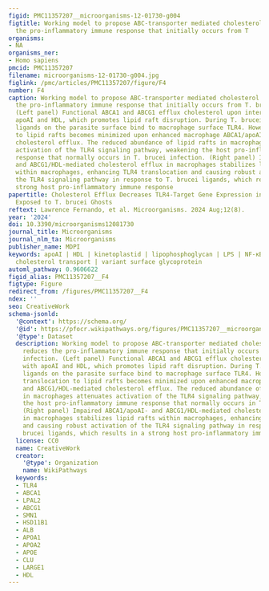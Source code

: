 ```yaml
---
figid: PMC11357207__microorganisms-12-01730-g004
figtitle: Working model to propose ABC-transporter mediated cholesterol efflux reduces
  the pro-inflammatory immune response that initially occurs from T
organisms:
- NA
organisms_ner:
- Homo sapiens
pmcid: PMC11357207
filename: microorganisms-12-01730-g004.jpg
figlink: /pmc/articles/PMC11357207/figure/F4
number: F4
caption: Working model to propose ABC-transporter mediated cholesterol efflux reduces
  the pro-inflammatory immune response that initially occurs from T. brucei infection.
  (Left panel) Functional ABCA1 and ABCG1 efflux cholesterol upon interaction with
  apoAI and HDL, which promotes lipid raft disruption. During T. brucei infection,
  ligands on the parasite surface bind to macrophage surface TLR4. However, TLR4 translocation
  to lipid rafts becomes minimized upon enhanced macrophage ABCA1/apoAI- and ABCG1/HDL-mediated
  cholesterol efflux. The reduced abundance of lipid rafts in macrophages attenuates
  activation of the TLR4 signaling pathway, weakening the host pro-inflammatory immune
  response that normally occurs in T. brucei infection. (Right panel) Impaired ABCA1/apoAI-
  and ABCG1/HDL-mediated cholesterol efflux in macrophages stabilizes lipid rafts
  within macrophages, enhancing TLR4 translocation and causing robust activation of
  the TLR4 signaling pathway in response to T. brucei ligands, which results in a
  strong host pro-inflammatory immune response
papertitle: Cholesterol Efflux Decreases TLR4-Target Gene Expression in Cultured Macrophages
  Exposed to T. brucei Ghosts
reftext: Lawrence Fernando, et al. Microorganisms. 2024 Aug;12(8).
year: '2024'
doi: 10.3390/microorganisms12081730
journal_title: Microorganisms
journal_nlm_ta: Microorganisms
publisher_name: MDPI
keywords: apoAI | HDL | kinetoplastid | lipophosphoglycan | LPS | NF-κB | reverse
  cholesterol transport | variant surface glycoprotein
automl_pathway: 0.9606622
figid_alias: PMC11357207__F4
figtype: Figure
redirect_from: /figures/PMC11357207__F4
ndex: ''
seo: CreativeWork
schema-jsonld:
  '@context': https://schema.org/
  '@id': https://pfocr.wikipathways.org/figures/PMC11357207__microorganisms-12-01730-g004.html
  '@type': Dataset
  description: Working model to propose ABC-transporter mediated cholesterol efflux
    reduces the pro-inflammatory immune response that initially occurs from T. brucei
    infection. (Left panel) Functional ABCA1 and ABCG1 efflux cholesterol upon interaction
    with apoAI and HDL, which promotes lipid raft disruption. During T. brucei infection,
    ligands on the parasite surface bind to macrophage surface TLR4. However, TLR4
    translocation to lipid rafts becomes minimized upon enhanced macrophage ABCA1/apoAI-
    and ABCG1/HDL-mediated cholesterol efflux. The reduced abundance of lipid rafts
    in macrophages attenuates activation of the TLR4 signaling pathway, weakening
    the host pro-inflammatory immune response that normally occurs in T. brucei infection.
    (Right panel) Impaired ABCA1/apoAI- and ABCG1/HDL-mediated cholesterol efflux
    in macrophages stabilizes lipid rafts within macrophages, enhancing TLR4 translocation
    and causing robust activation of the TLR4 signaling pathway in response to T.
    brucei ligands, which results in a strong host pro-inflammatory immune response
  license: CC0
  name: CreativeWork
  creator:
    '@type': Organization
    name: WikiPathways
  keywords:
  - TLR4
  - ABCA1
  - LPAL2
  - ABCG1
  - SMN1
  - HSD11B1
  - ALB
  - APOA1
  - APOA2
  - APOE
  - CLU
  - LARGE1
  - HDL
---
```

